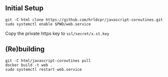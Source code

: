 
## Initial Setup

    git -C html clone https://github.com/hrldcpr/javascript-coroutines.git
    sudo systemctl enable $PWD/web.service

Copy the private https key to `ssl/secret/x.st.key`

## (Re)building

    git -C html/javascript-coroutines pull
    docker build -t web .
    sudo systemctl restart web.service

